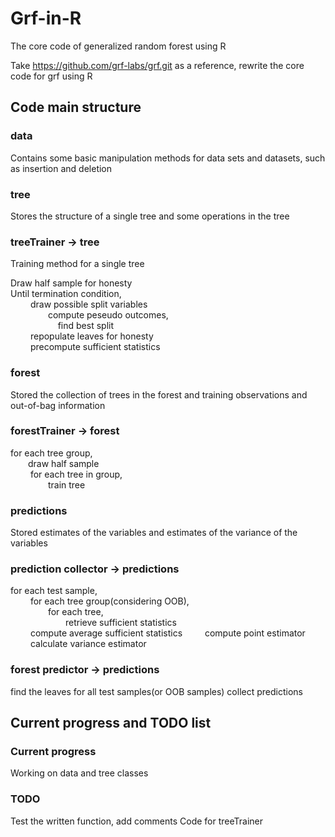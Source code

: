 # Grf-in-R
The core code of generalized random forest using R

Take https://github.com/grf-labs/grf.git as a reference, rewrite the core code for grf using R

## Code main structure
### data
Contains some basic manipulation methods for data sets and datasets, such as insertion and deletion

### tree
Stores the structure of a single tree and some operations in the tree

### treeTrainer -> tree
Training method for a single tree

Draw half sample for honesty  
Until termination condition,  
&emsp;&emsp; draw possible split variables  
&emsp;&emsp;&emsp;&emsp;  compute peseudo outcomes,  
&emsp;&emsp;&emsp;&emsp;&nbsp;&nbsp;&nbsp;&nbsp;  find best split  
&emsp;&emsp; repopulate leaves for honesty  
&emsp;&emsp; precompute sufficient statistics  

### forest 
Stored the collection of trees in the forest and training observations and out-of-bag information

### forestTrainer -> forest
for each tree group,  
&emsp;&emsp;draw half sample  
&emsp;&emsp;  for each tree in group,  
&emsp;&emsp;&emsp;&emsp;   train tree
   
### predictions
Stored estimates of the variables and estimates of the variance of the variables

### prediction collector -> predictions
for each test sample,  
&emsp;&emsp; for each tree group(considering OOB),  
&emsp;&emsp;&emsp;&emsp;  for each tree,  
&emsp;&emsp;&emsp;&emsp;&emsp;&emsp;    retrieve sufficient statistics  
&emsp;&emsp; compute average sufficient statistics
&emsp;&emsp; compute point estimator  
&emsp;&emsp; calculate variance estimator
 
### forest predictor -> predictions
find the leaves for all test samples(or OOB samples)
collect predictions


## Current progress and TODO list
### Current progress
Working on data and tree classes

### TODO
Test the written function, add comments
Code for treeTrainer
